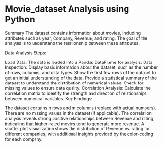 # Movie_dataset Analysis using Python
Summary
The dataset contains information about movies, including attributes such as year, Company, Revenue, and rating. The goal of the analysis is to understand the relationship between these attributes.

Data Analysis Steps:

Load Data: The data is loaded into a Pandas DataFrame for analysis.
Data Inspection:
Display basic information about the dataset, such as the number of rows, columns, and data types.
Show the first few rows of the dataset to get an initial understanding of the data.
Provide a statistical summary of the dataset to understand the distribution of numerical values.
Check for missing values to ensure data quality.
Correlation Analysis:
Calculate the correlation matrix to identify the strength and direction of relationships between numerical variables.
Key Findings:

The dataset contains n rows and m columns (replace with actual numbers).
There are no missing values in the dataset (if applicable).
The correlation analysis reveals strong positive relationships between Revenue and rating, indicating that higher-rated movies tend to generate more revenue.
A scatter plot visualization shows the distribution of Revenue vs. rating for different companies, with additional insights provided by the color-coding for each company.

